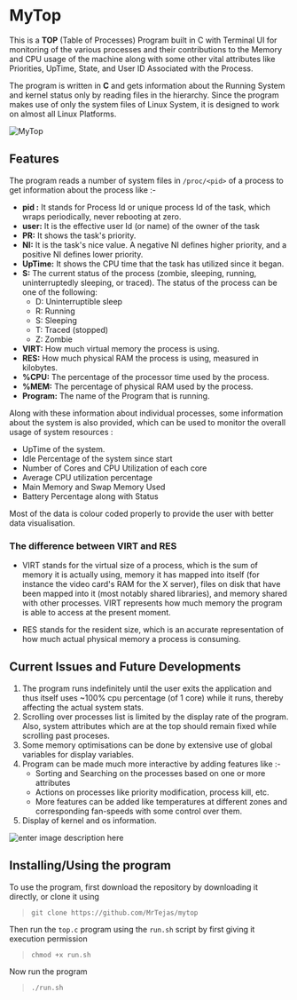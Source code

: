 
# MyTop

This is a **TOP** (Table of Processes) Program built in C with Terminal UI for monitoring of the various processes and their contributions to the Memory and CPU usage of the machine along with some other vital attributes like Priorities, UpTime, State, and User ID Associated with the Process.

The program is written in **C** and gets information about the Running System and kernel status only by reading files in the hierarchy.  Since the program makes use of only the system files of Linux System, it is designed to work on almost all Linux Platforms.

![MyTop](https://imgur.com/mXTsWcP.png)


## Features

The program reads a number of system files in `/proc/<pid>` of a process to get information about the process like :-


- **pid :**  It stands for Process Id or unique process Id of the task, which wraps periodically, never rebooting at zero.
- **user:** It is the effective user Id (or name) of the owner of the task
- **PR:**  It shows the task's priority.
- **NI:**  It is the task's nice value. A negative NI defines higher priority, and a positive NI defines lower priority.
- **UpTime:**  It shows the CPU time that the task has utilized since it began.
- **S:** The current status of the process (zombie, sleeping, running, uninterruptedly sleeping, or traced). The status of the process can be one of the following:
	-   D:  Uninterruptible sleep
	-   R:  Running
	-   S:  Sleeping
	-   T:  Traced (stopped)
	-   Z:  Zombie
- **VIRT:** How much virtual memory the process is using.
- **RES:** How much physical RAM the process is using, measured in kilobytes.
- **%CPU:** The percentage of the processor time used by the process.
- **%MEM:** The percentage of physical RAM used by the process.
- **Program:**  The name of the Program that is running.

 

Along with these information about individual processes, some information about the system is also provided, which can be used to monitor the overall usage of system resources : 

- UpTime of the system.
- Idle Percentage of the system since start
- Number of Cores and CPU Utilization of each core
- Average CPU utilization percentage
- Main Memory and Swap Memory Used
- Battery Percentage along with Status

Most of the data is colour coded properly to provide the user with better data visualisation. 


### The difference between VIRT and RES

-   VIRT stands for the virtual size of a process, which is the sum of memory it is actually using, memory it has mapped into itself (for instance the video card's RAM for the X server), files on disk that have been mapped into it (most notably shared libraries), and memory shared with other processes. VIRT represents how much memory the program is able to access at the present moment.

-   RES stands for the resident size, which is an accurate representation of how much actual physical memory a process is consuming.


## Current Issues and Future Developments

 1. The program runs indefinitely until the user exits the application and thus itself uses ~100% cpu percentage (of 1 core) while it runs, thereby affecting the actual system stats.
 2. Scrolling over processes list is limited by the display rate of the program. Also, system attributes which are at the top should remain fixed while scrolling past proceses.
 3. Some memory optimisations can be done by extensive use of global variables for display variables.
 4. Program can be made much more interactive by adding features like :-
	 - Sorting and Searching on the processes based on one or more attributes
	 - Actions on processes like priority modification, process kill, etc.
	 - More features can be added like temperatures at different zones and corresponding fan-speeds with some control over them.
 5.  Display of kernel and os information.

![enter image description here](https://imgur.com/XFGCzA0.png)
	

## Installing/Using the program

To use the program, first download the repository by downloading it directly, or clone it using 

>`git clone https://github.com/MrTejas/mytop`

Then run the `top.c` program using the `run.sh` script by first giving it execution permission
> `chmod +x run.sh`

Now run the program
> `./run.sh` 

